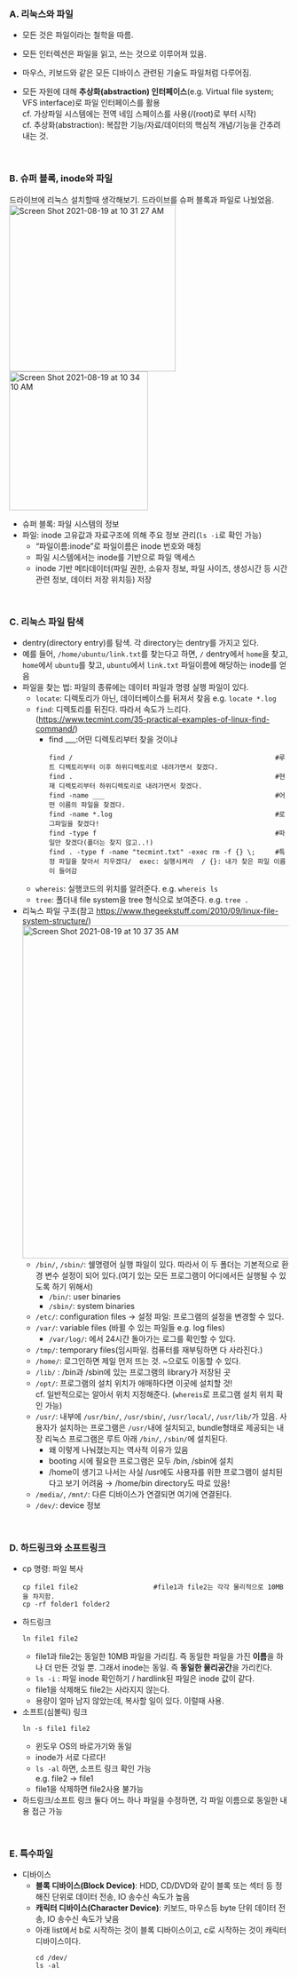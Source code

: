 ### A. 리눅스와 파일 
* 모든 것은 파일이라는 철학을 따름.
* 모든 인터렉션은 파일을 읽고, 쓰는 것으로 이루어져 있음.

* 마우스, 키보드와 같은 모든 디바이스 관련된 기술도 파일처럼 다루어짐.
* 모든 자원에 대해 **추상화(abstraction) 인터페이스**(e.g. Virtual file system; VFS interface)로 파일 인터페이스를 활용 <br>
  cf. 가상파일 시스템에는 전역 네임 스페이스를 사용(/(root)로 부터 시작) <br>
  cf. 추상화(abstraction): 복잡한 기능/자료/데이터의 핵심적 개념/기능을 간추려 내는 것.
  
<br>

### B. 슈퍼 블록, inode와 파일
드라이브에 리눅스 설치할때 생각해보기. 드라이브를 슈퍼 블록과 파일로 나눴었음.<br>
<img width="300" alt="Screen Shot 2021-08-19 at 10 31 27 AM" src="https://user-images.githubusercontent.com/43725183/129993411-51a111d2-d1fd-4c3c-ac02-a2040d3f9908.png">
<img width="250" alt="Screen Shot 2021-08-19 at 10 34 10 AM" src="https://user-images.githubusercontent.com/43725183/129993593-b2fb7a73-87ee-4d07-8065-d48f20f876fa.png">
* 슈퍼 블록: 파일 시스템의 정보
* 파일: inode 고유값과 자료구조에 의해 주요 정보 관리(`ls -i`로 확인 가능)
  * “파일이름:inode”로 파일이름은 inode 번호와 매칭
  * 파일 시스템에서는 inode를 기반으로 파일 액세스
  * inode 기반 메타데이터(파일 권한, 소유자 정보, 파일 사이즈, 생성시간 등 시간관련 정보, 데이터 저장 위치등) 저장
  
<br>

### C. 리눅스 파일 탐색
* dentry(directory entry)를 탐색. 각 directory는 dentry를 가지고 있다. 
* 예를 들어, `/home/ubuntu/link.txt`를 찾는다고 하면, `/` dentry에서 `home`을 찾고, `home`에서 `ubuntu`를 찾고, `ubuntu`에서 `link.txt` 파일이름에 해당하는 inode를 얻음
* 파일을 찾는 법: 파일의 종류에는 데이터 파일과 명령 실행 파일이 있다.
  * `locate`: 디렉토리가 아닌, 데이터베이스를 뒤져서 찾음 e.g. `locate *.log`
  * `find`: 디렉토리를 뒤진다. 따라서 속도가 느리다. (https://www.tecmint.com/35-practical-examples-of-linux-find-command/)
    * find ___:어떤 디렉토리부터 찾을 것이냐 
      ```
      find /                                                   #루트 디렉토리부터 이후 하위디렉토리로 내려가면서 찾겠다.
      find .                                                   #현재 디렉토리부터 하위디렉토리로 내려가면서 찾겠다.
      find -name ___                                           #어떤 이름의 파일을 찾겠다.
      find -name *.log                                         #로그파일을 찾겠다!
      find -type f                                             #파일만 찾겠다(폴더는 찾지 않고..!)
      find . -type f -name "tecmint.txt" -exec rm -f {} \;     #특정 파일을 찾아서 지우겠다/  exec: 실행시켜라  / {}: 내가 찾은 파일 이름이 들어감
      ```
  * `whereis`: 실행코드의 위치를 알려준다. e.g. `whereis ls`
  * `tree`: 폴더내 file system을 tree 형식으로 보여준다. e.g. `tree .`
* 리눅스 파일 구조(참고 https://www.thegeekstuff.com/2010/09/linux-file-system-structure/) <br>
  <img width="600" alt="Screen Shot 2021-08-19 at 10 37 35 AM" src="https://user-images.githubusercontent.com/43725183/129993852-87898f8d-bbf7-4ef6-84c5-c49e491ffda3.png">
  * `/bin/`, `/sbin/`: 쉘명령어 실행 파일이 있다. 따라서 이 두 폴더는 기본적으로 환경 변수 설정이 되어 있다.(여기 있는 모든 프로그램이 어디에서든 실행될 수 있도록 하기 위해서)
    * `/bin/`: user binaries
    * `/sbin/`: system binaries
  * `/etc/`: configuration files →  설정 파일: 프로그램의 설정을 변경할 수 있다.
  * `/var/`: variable files (바뀔 수 있는 파일들 e.g. log files)
    * `/var/log/`: 에서 24시간 돌아가는 로그를 확인할 수 있다.   
  * `/tmp/`: temporary files(임시파일. 컴퓨터를 재부팅하면 다 사라진다.)
  * `/home/`: 로그인하면 제일 먼저 뜨는 것. ~으로도 이동할 수 있다. 
  * `/lib/` : /bin과 /sbin에 있는 프로그램의 library가 저장된 곳
  * `/opt/`: 프로그램의 설치 위치가 애매하다면 이곳에 설치할 것! <br>
    cf. 일반적으로는 알아서 위치 지정해준다. (`whereis`로 프로그램 설치 위치 확인 가능)
  * `/usr/`: 내부에 `/usr/bin/`, `/usr/sbin/`, `/usr/local/`, `/usr/lib/`가 있음. 사용자가 설치하는 프로그램은 `/usr/`내에 설치되고, bundle형태로 제공되는 내장 리눅스 프로그램은 루트 아래 `/bin/`, `/sbin/`에 설치된다.
    * 왜 이렇게 나눠졌는지는 역사적 이유가 있음
    * booting 시에 필요한 프로그램은 모두 /bin, /sbin에 설치
    * /home이 생기고 나서는 사실 /usr에도 사용자를 위한 프로그램이 설치된다고 보기 어려움 → /home/bin directory도 따로 있음!
  * `/media/`, `/mnt/`: 다른 디바이스가 연결되면 여기에 연결된다.
  * `/dev/`: device 정보

  
<br>


### D. 하드링크와 소프트링크
* cp 명령: 파일 복사
  ```  
  cp file1 file2                   #file1과 file2는 각각 물리적으로 10MB을 차지함.
  cp -rf folder1 folder2
  ```
* 하드링크
  ```
  ln file1 file2
  ```
  * file1과 file2는 동일한 10MB 파일을 가리킴. 즉 동일한 파일을 가진 **이름**을 하나 더 만든 것일 뿐. 그래서 inode는 동일. 즉 **동일한 물리공간**을 가리킨다.
  * `ls -i` : 파일 inode 확인하기 / hardlink된 파일은 inode 값이 같다. 
  * file1을 삭제해도 file2는 사라지지 않는다. 
  * 용량이 얼마 남지 않았는데, 복사할 일이 있다. 이럴때 사용. 
* 소프트(심볼릭) 링크
  ```
  ln -s file1 file2
  ```
  * 윈도우 OS의 바로가기와 동일
  * inode가 서로 다르다!
  * `ls -al` 하면, 소프트 링크 확인 가능 <br> 
    e.g. file2 → file1
  * file1을 삭제하면 file2사용 불가능
* 하드링크/소프트 링크 둘다 어느 하나 파일을 수정하면, 각 파일 이름으로 동일한 내용 접근 가능
  
<br>


### E. 특수파일
* 디바이스
  * **블록 디바이스(Block Device)**: HDD, CD/DVD와 같이 블록 또는 섹터 등 정해진 단위로 데이터 전송, IO 송수신 속도가 높음
  * **캐릭터 디바이스(Character Device)**: 키보드, 마우스등 byte 단위 데이터 전송, IO 송수신 속도가 낮음
  * 아래 list에서 b로 시작하는 것이 블록 디바이스이고, c로 시작하는 것이 캐릭터 디바이스이다. 
    ```
    cd /dev/
    ls -al
    ```
